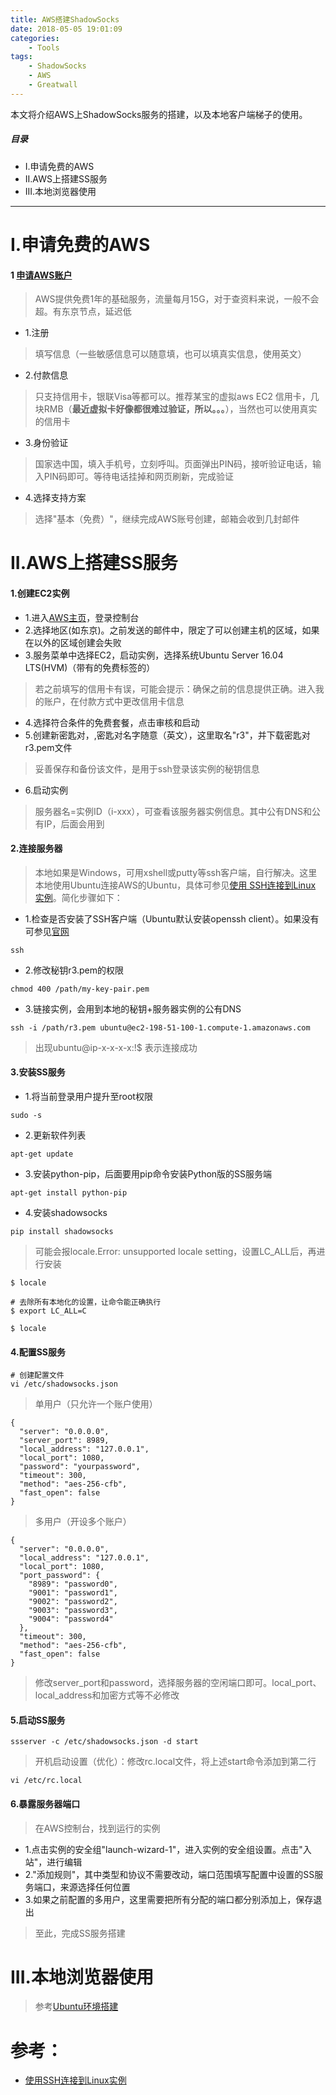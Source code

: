 ```yaml
---
title: AWS搭建ShadowSocks
date: 2018-05-05 19:01:09
categories:
    - Tools
tags:
    - ShadowSocks
    - AWS
    - Greatwall
---
```


本文将介绍AWS上ShadowSocks服务的搭建，以及本地客户端梯子的使用。

<!-- more -->

##### 目录
+ I.申请免费的AWS
+ II.AWS上搭建SS服务
+ III.本地浏览器使用

---

# I.申请免费的AWS

#### 1 [申请AWS账户](https://www.amazonaws.cn/)

> AWS提供免费1年的基础服务，流量每月15G，对于查资料来说，一般不会超。有东京节点，延迟低

- 1.注册

> 填写信息（一些敏感信息可以随意填，也可以填真实信息，使用英文）

- 2.付款信息

> 只支持信用卡，银联Visa等都可以。推荐某宝的虚拟aws EC2 信用卡，几块RMB（**最近虚拟卡好像都很难过验证，所以。。。**），当然也可以使用真实的信用卡

- 3.身份验证

> 国家选中国，填入手机号，立刻呼叫。页面弹出PIN码，接听验证电话，输入PIN码即可。等待电话挂掉和网页刷新，完成验证

- 4.选择支持方案

> 选择"基本（免费）"，继续完成AWS账号创建，邮箱会收到几封邮件

# II.AWS上搭建SS服务

#### 1.创建EC2实例

- 1.进入[AWS主页](https://www.amazonaws.cn/)，登录控制台
- 2.选择地区(如东京)。之前发送的邮件中，限定了可以创建主机的区域，如果在以外的区域创建会失败
- 3.服务菜单中选择EC2，启动实例，选择系统Ubuntu Server 16.04 LTS(HVM)（带有的免费标签的）

> 若之前填写的信用卡有误，可能会提示：确保之前的信息提供正确。进入我的账户，在付款方式中更改信用卡信息

- 4.选择符合条件的免费套餐，点击审核和启动
- 5.创建新密匙对，,密匙对名字随意（英文），这里取名"r3"，并下载密匙对r3.pem文件

> 妥善保存和备份该文件，是用于ssh登录该实例的秘钥信息

- 6.启动实例

> 服务器名=实例ID（i-xxx），可查看该服务器实例信息。其中公有DNS和公有IP，后面会用到

#### 2.连接服务器

> 本地如果是Windows，可用xshell或putty等ssh客户端，自行解决。这里本地使用Ubuntu连接AWS的Ubuntu，具体可参见[使用 SSH连接到Linux 实例](https://docs.aws.amazon.com/zh_cn/AWSEC2/latest/UserGuide/AccessingInstancesLinux.html)。简化步骤如下：

- 1.检查是否安装了SSH客户端（Ubuntu默认安装openssh client）。如果没有可参见[官网](http://www.openssh.com/)

```
ssh
```

- 2.修改秘钥r3.pem的权限

```
chmod 400 /path/my-key-pair.pem
```

- 3.链接实例，会用到本地的秘钥+服务器实例的公有DNS

```
ssh -i /path/r3.pem ubuntu@ec2-198-51-100-1.compute-1.amazonaws.com
```

> 出现ubuntu@ip-x-x-x-x:!$ 表示连接成功

#### 3.安装SS服务

- 1.将当前登录用户提升至root权限

```
sudo -s
```

- 2.更新软件列表

```
apt-get update
```

- 3.安装python-pip，后面要用pip命令安装Python版的SS服务端

```
apt-get install python-pip
```

- 4.安装shadowsocks

```
pip install shadowsocks
```

> 可能会报locale.Error: unsupported locale setting，设置LC_ALL后，再进行安装

```
$ locale

# 去除所有本地化的设置，让命令能正确执行
$ export LC_ALL=C

$ locale
```

#### 4.配置SS服务

```
# 创建配置文件
vi /etc/shadowsocks.json
```

> 单用户（只允许一个账户使用）

```
{
  "server": "0.0.0.0",
  "server_port": 8989,
  "local_address": "127.0.0.1",
  "local_port": 1080,
  "password": "yourpassword",
  "timeout": 300,
  "method": "aes-256-cfb",
  "fast_open": false
}
```

> 多用户（开设多个账户）

```
{
  "server": "0.0.0.0",
  "local_address": "127.0.0.1",
  "local_port": 1080,
  "port_password": {
    "8989": "password0",
    "9001": "password1",
    "9002": "password2",
    "9003": "password3",
    "9004": "password4"
  },
  "timeout": 300,
  "method": "aes-256-cfb",
  "fast_open": false
}
```

> 修改server_port和password，选择服务器的空闲端口即可。local_port、local_address和加密方式等不必修改

#### 5.启动SS服务

```
ssserver -c /etc/shadowsocks.json -d start
```

> 开机启动设置（优化）：修改rc.local文件，将上述start命令添加到第二行

```
vi /etc/rc.local
```

#### 6.暴露服务器端口

> 在AWS控制台，找到运行的实例

- 1.点击实例的安全组"launch-wizard-1"，进入实例的安全组设置。点击"入站"，进行编辑
- 2."添加规则"，其中类型和协议不需要改动，端口范围填写配置中设置的SS服务端口，来源选择任何位置
- 3.如果之前配置的多用户，这里需要把所有分配的端口都分别添加上，保存退出

> 至此，完成SS服务搭建

# III.本地浏览器使用

> 参考[Ubuntu环境搭建](https://wocaishiliuke.github.io/linux/2018/06/30/Ubuntu01/)

# 参考：

- [使用SSH连接到Linux实例](https://docs.aws.amazon.com/zh_cn/AWSEC2/latest/UserGuide/AccessingInstancesLinux.html)